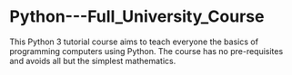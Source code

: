 # Python---Full_University_Course
This Python 3 tutorial course aims to teach everyone the basics of programming computers using Python. The course has no pre-requisites and avoids all but the simplest mathematics. 
